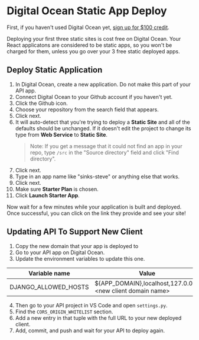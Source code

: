 # Digital Ocean Static App Deploy

First, if you haven't used Digital Ocean yet, [sign up for $100 credit](https://m.do.co/c/47e5e578d1cd).

Deploying your first three static sites is cost free on Digital Ocean. Your React applicatons are considered to be static apps, so you won't be charged for them, unless you go over your 3 free static deployed apps.

## Deploy Static Application

1. In Digital Ocean, create a new application. Do not make this part of your API app.
2. Connect Digital Ocean to your Github account if you haven't yet.
3. Click the Github icon.
4. Choose your repository from the search field that appears.
5. Click next.
6. It will auto-detect that you're trying to deploy a **Static Site** and all of the defaults should be unchanged. If it doesn't edit the project to change its type from **Web Service** to **Static Site**.
    > Note: If you get a message that it could not find an app in your repo, type `/src` in the "Source directory" field and click "Find directory".
7. Click next.
8. Type in an app name like "sinks-steve" or anything else that works.
9. Click next.
10. Make sure **Starter Plan** is chosen.
11. Click **Launch Starter App**.

Now wait for a few minutes while your application is built and deployed. Once successful, you can click on the link they provide and see your site!

## Updating API To Support New Client

1. Copy the new domain that your app is deployed to
2. Go to your API app on Digital Ocean.
3. Update the environment variables to update this one.

| Variable name | Value | 
|---|--|
| DJANGO_ALLOWED_HOSTS | ${APP_DOMAIN},localhost,127.0.0.1,&lt;new client domain name&gt; |

4. Then go to your API project in VS Code and open `settings.py`.
5. Find the `CORS_ORIGIN_WHITELIST` section.
6. Add a new entry in that tuple with the full URL to your new deployed client.
7. Add, commit, and push and wait for your API to deploy again.
